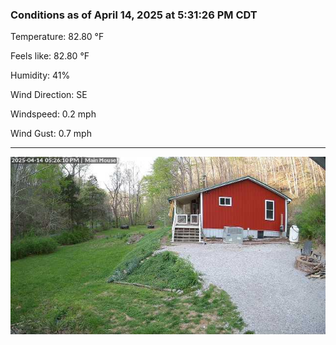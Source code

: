### Conditions as of April 14, 2025 at 5:31:26 PM CDT 

Temperature: 82.80 &deg;F

Feels like: 82.80 &deg;F

Humidity: 41%

Wind Direction: SE

Windspeed: 0.2 mph

Wind Gust: 0.7 mph

---

<img src="./images/latest.jpeg"/>

